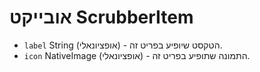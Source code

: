 # אובייקט ScrubberItem

* `label` String (אופציונאלי) - הטקסט שיופיע בפריט זה.
* `icon` NativeImage (אופציונאלי) - התמונה שתופיע בפריט זה.